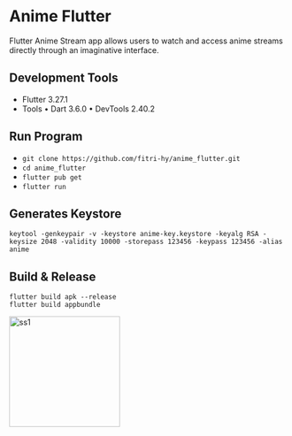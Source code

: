 # Anime Flutter

Flutter Anime Stream app allows users to watch and access anime streams directly through an imaginative interface.

## Development Tools

- Flutter 3.27.1
- Tools • Dart 3.6.0 • DevTools 2.40.2

## Run Program

- `git clone https://github.com/fitri-hy/anime_flutter.git`
- `cd anime_flutter`
- `flutter pub get`
- `flutter run`

## Generates Keystore

```
keytool -genkeypair -v -keystore anime-key.keystore -keyalg RSA -keysize 2048 -validity 10000 -storepass 123456 -keypass 123456 -alias anime
```

## Build & Release

```
flutter build apk --release
flutter build appbundle
```

<div style="display: flex; flex-wrap: wrap;">
  <img src="./assets/ss.png" alt="ss1" width="200"/>
</div>
